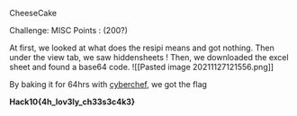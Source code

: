 CheeseCake

Challenge: MISC
Points : (200?)

At first, we looked at what does the resipi means and got nothing. Then under the view tab, we saw hiddensheets !
Then, we downloaded the excel sheet and found a base64 code. 
![[Pasted image 20211127121556.png]]

By baking it for 64hrs with [cyberchef](https://gchq.github.io/CyberChef/), we got the flag

**Hack10{4h_lov3ly_ch33s3c4k3}**
